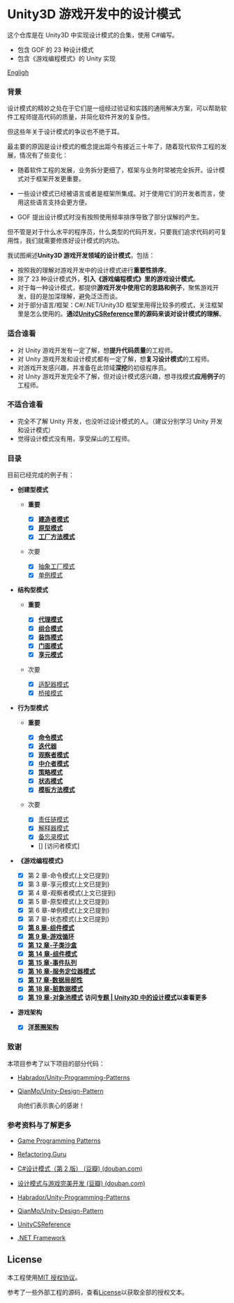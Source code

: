 # Unity3D 游戏开发中的设计模式

这个仓库是在 Unity3D 中实现设计模式的合集，使用 C#编写。

- 包含 GOF 的 23 种设计模式
- 包含《游戏编程模式》的 Unity 实现

[Engligh](README-EN.md)

### 背景

设计模式的精妙之处在于它们是一组经过验证和实践的通用解决方案，可以帮助软件工程师提高代码的质量，并简化软件开发的复杂性。

但这些年关于设计模式的争议也不绝于耳。

最主要的原因是设计模式的概念提出距今有接近三十年了，随着现代软件工程的发展，情况有了些变化：

- 随着软件工程的发展，业务拆分更细了，框架与业务时常被完全拆开。设计模式对于框架开发更重要。

- 一些设计模式已经被语言或者是框架所集成。对于使用它们的开发者而言，使用这些语言支持会更方便。

- GOF 提出设计模式时没有按照使用频率排序导致了部分误解的产生。

但不管是对于什么水平的程序员，什么类型的代码开发，只要我们追求代码的可复用性，我们就需要修炼好设计模式的内功。

我试图阐述**Unity3D 游戏开发领域的设计模式**，包括：

- 按照我的理解对游戏开发中的设计模式进行**重要性排序**。
- 除了 23 种设计模式外，**引入《游戏编程模式》里的游戏设计模式**。
- 对于每一种设计模式，都提供**游戏开发中使用它的思路和例子**，聚焦游戏开发，目的是加深理解，避免泛泛而谈。
- 对于部分语言/框架：C#/.NET/Unity3D 框架里用得比较多的模式，关注框架里是怎么使用的。**通过[UnityCSReference](https://github.com/Unity-Technologies/UnityCsReference)里的源码来谈对设计模式的理解**。

### 适合谁看

- 对 Unity 游戏开发有一定了解，想**提升代码质量**的工程师。
- 对 Unity 游戏开发和设计模式都有一定了解，想**复习设计模式**的工程师。
- 对游戏开发感兴趣，并准备在此领域**深挖**的初级程序员。
- 对 Unity 游戏开发完全不了解，但对设计模式感兴趣，想寻找模式**应用例子**的工程师。

### 不适合谁看

- 完全不了解 Unity 开发，也没听过设计模式的人。（建议分别学习 Unity 开发和设计模式）
- 觉得设计模式没有用，享受屎山的工程师。

### 目录

目前已经完成的例子有：

- **创建型模式**

  - **重要**

    - [x] **[建造者模式](./Assets/CreationalPatterns/BuilderPattern/README.md)**
    - [x] **[原型模式](./Assets/CreationalPatterns/Prototype/README.md)**
    - [x] **[工厂方法模式](./Assets/CreationalPatterns/FactoryMethod/README.md)**

  - 次要

    - [x] [抽象工厂模式](./Assets/CreationalPatterns/AbstractFactory/README.md)
    - [x] [单例模式](./Assets/CreationalPatterns/Singleton/README.md)

- **结构型模式**

  - **重要**

    - [x] **[代理模式](./Assets/StructuralPattern/Proxy/README.md)**
    - [x] **[组合模式](./Assets/StructuralPattern/CompositePattern/README.md)**
    - [x] **[装饰模式](./Assets/StructuralPattern/DecoratorPattern/README.md)**
    - [x] **[门面模式](./Assets/StructuralPattern/FacadePattern/README.md)**
    - [x] **[享元模式](./Assets/StructuralPattern/Flyweight/README.md)**

  - 次要
    - [x] [适配器模式](./Assets/StructuralPattern/AdapterPattern/README.md)
    - [x] [桥接模式](./Assets/StructuralPattern/BridgePattern/README.md)

- **行为型模式**

  - **重要**
    - [x] **[命令模式](./Assets/GameProgrammingPatterns/2.Command/README.md)**
    - [x] **[迭代器](./Assets/BehavioralPattern/Iterator/README.md)**
    - [x] **[观察者模式](./Assets/BehavioralPattern/Observer/README.md)**
    - [x] **[中介者模式](./Assets/BehavioralPattern/Mediator/README.md)**
    - [x] **[策略模式](./Assets/BehavioralPattern/Strategy/README.md)**
    - [x] **[状态模式](./Assets/GameProgrammingPatterns/7.State/README.md)**
    - [x] **[模板方法模式](./Assets/BehavioralPattern/TemplateMethod/README.md)**
  - 次要

    - [x] [责任链模式](./Assets/BehavioralPattern/ChainOfResponsibility/README.md)
    - [x] [解释器模式](./Assets/BehavioralPattern/Interpreter/README.md)
    - [x] [备忘录模式](./Assets/BehavioralPattern/Memento/README.md)
    - [] [访问者模式]

- **《游戏编程模式》**

  - [x] 第 2 章-命令模式(上文已提到)
  - [x] 第 3 章-享元模式(上文已提到)
  - [x] 第 4 章-观察者模式(上文已提到)
  - [x] 第 5 章-原型模式(上文已提到)
  - [x] 第 6 章-单例模式(上文已提到)
  - [x] 第 7 章-状态模式(上文已提到)
  - [x] **[第 8 章-组件模式](./Assets/GameProgrammingPatterns/8.DoubleBuffer/README.md)**
  - [x] **[第 9 章-游戏循环](./Assets/GameProgrammingPatterns/9.GameLoop/README.md)**
  - [x] **[第 12 章-子类沙盒](./Assets/GameProgrammingPatterns/12.SubclassSandbox/README.md)**
  - [x] **[第 14 章-组件模式](./Assets/GameProgrammingPatterns/14.Component/Readme.md)**
  - [x] **[第 15 章-事件队列](./Assets/GameProgrammingPatterns/15.EventQueue/README.md)**
  - [x] **[第 16 章-服务定位器模式](./Assets/GameProgrammingPatterns/16.ServiceLocator/README.md)**
  - [x] **[第 17 章-数据局部性](./Assets/GameProgrammingPatterns/17.DataLocality/README.md)**
  - [x] **[第 18 章-脏数据模式](./Assets/GameProgrammingPatterns/18.DirtyFlag/README.md)**
  - [x] **[第 19 章-对象池模式](./Assets/GameProgrammingPatterns/19.ObjectPool/README.md)**
        **访问[专题 | Unity3D 中的设计模式](https://www.wenqu.site/Unity-Design-Pattern.html)以查看更多**

- **游戏架构**
  - [x] **[洋葱圈架构](./Assets/ArchitecturePattern/OnionArchitecture/README.md)**

### 致谢

本项目参考了以下项目的部分代码：

- [Habrador/Unity-Programming-Patterns](https://github.com/Habrador/Unity-Programming-Patterns)

- [QianMo/Unity-Design-Pattern](https://github.com/QianMo/Unity-Design-Pattern)

  向他们表示衷心的感谢！

### 参考资料与了解更多

- [Game Programming Patterns](http://gameprogrammingpatterns.com/)

- [Refactoring.Guru](https://refactoringguru.cn/)

- [C#设计模式（第 2 版） (豆瓣) (douban.com)](https://book.douban.com/subject/30131470/)

- [设计模式与游戏完美开发 (豆瓣) (douban.com)](https://book.douban.com/subject/26952185/)

- [Habrador/Unity-Programming-Patterns](https://github.com/Habrador/Unity-Programming-Patterns)

- [QianMo/Unity-Design-Pattern](https://github.com/QianMo/Unity-Design-Pattern)

- [UnityCSReference](https://github.com/Unity-Technologies/UnityCsReference)

- [.NET Framework](https://referencesource.microsoft.com/)

## License

本工程使用[MIT 授权协议](https://opensource.org/licenses/MIT)。

参考了一些外部工程的源码，查看[License](./LICENSE)以获取全部的授权文本。
